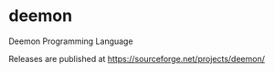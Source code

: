 # deemon
Deemon Programming Language

Releases are published at https://sourceforge.net/projects/deemon/

